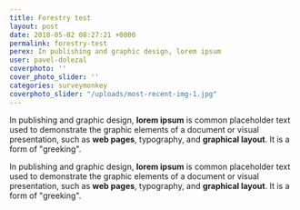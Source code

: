```yaml
---
title: Forestry test
layout: post
date: 2018-05-02 08:27:21 +0000
permalink: forestry-test
perex: In publishing and graphic design, lorem ipsum
user: pavel-dolezal
coverphoto: ''
cover_photo_slider: ''
categories: surveymonkey
coverphoto_slider: "/uploads/most-recent-img-1.jpg"
---
```

In publishing and graphic design, **lorem ipsum** is common placeholder text used to demonstrate the graphic elements of a document or visual presentation, such as **web pages**, typography, and **graphical layout**. It is a form of "greeking".

In publishing and graphic design, **lorem ipsum** is common placeholder text used to demonstrate the graphic elements of a document or visual presentation, such as **web pages**, typography, and **graphical layout**. It is a form of "greeking".
